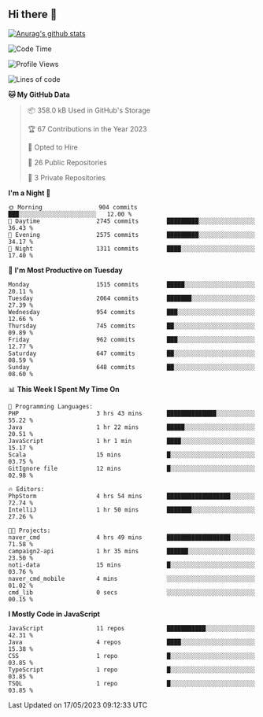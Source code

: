 ## Hi there 👋

[![Anurag's github stats](https://github-readme-stats.vercel.app/api?username=Songwonseok)](https://github.com/anuraghazra/github-readme-stats)



<!--START_SECTION:waka-->
![Code Time](http://img.shields.io/badge/Code%20Time-2%2C237%20hrs%2046%20mins-blue)

![Profile Views](http://img.shields.io/badge/Profile%20Views-0-blue)

![Lines of code](https://img.shields.io/badge/From%20Hello%20World%20I%27ve%20Written-35.0%20million%20lines%20of%20code-blue)

**🐱 My GitHub Data** 

> 📦 358.0 kB Used in GitHub's Storage 
 > 
> 🏆 67 Contributions in the Year 2023
 > 
> 💼 Opted to Hire
 > 
> 📜 26 Public Repositories 
 > 
> 🔑 3 Private Repositories 
 > 
**I'm a Night 🦉** 

```text
🌞 Morning                904 commits         ███░░░░░░░░░░░░░░░░░░░░░░   12.00 % 
🌆 Daytime                2745 commits        █████████░░░░░░░░░░░░░░░░   36.43 % 
🌃 Evening                2575 commits        █████████░░░░░░░░░░░░░░░░   34.17 % 
🌙 Night                  1311 commits        ████░░░░░░░░░░░░░░░░░░░░░   17.40 % 
```
📅 **I'm Most Productive on Tuesday** 

```text
Monday                   1515 commits        █████░░░░░░░░░░░░░░░░░░░░   20.11 % 
Tuesday                  2064 commits        ███████░░░░░░░░░░░░░░░░░░   27.39 % 
Wednesday                954 commits         ███░░░░░░░░░░░░░░░░░░░░░░   12.66 % 
Thursday                 745 commits         ██░░░░░░░░░░░░░░░░░░░░░░░   09.89 % 
Friday                   962 commits         ███░░░░░░░░░░░░░░░░░░░░░░   12.77 % 
Saturday                 647 commits         ██░░░░░░░░░░░░░░░░░░░░░░░   08.59 % 
Sunday                   648 commits         ██░░░░░░░░░░░░░░░░░░░░░░░   08.60 % 
```


📊 **This Week I Spent My Time On** 

```text
💬 Programming Languages: 
PHP                      3 hrs 43 mins       ██████████████░░░░░░░░░░░   55.22 % 
Java                     1 hr 22 mins        █████░░░░░░░░░░░░░░░░░░░░   20.51 % 
JavaScript               1 hr 1 min          ████░░░░░░░░░░░░░░░░░░░░░   15.17 % 
Scala                    15 mins             █░░░░░░░░░░░░░░░░░░░░░░░░   03.75 % 
GitIgnore file           12 mins             █░░░░░░░░░░░░░░░░░░░░░░░░   02.98 % 

🔥 Editors: 
PhpStorm                 4 hrs 54 mins       ██████████████████░░░░░░░   72.74 % 
IntelliJ                 1 hr 50 mins        ███████░░░░░░░░░░░░░░░░░░   27.26 % 

🐱‍💻 Projects: 
naver_cmd                4 hrs 49 mins       ██████████████████░░░░░░░   71.58 % 
campaign2-api            1 hr 35 mins        ██████░░░░░░░░░░░░░░░░░░░   23.50 % 
noti-data                15 mins             █░░░░░░░░░░░░░░░░░░░░░░░░   03.76 % 
naver_cmd_mobile         4 mins              ░░░░░░░░░░░░░░░░░░░░░░░░░   01.02 % 
cmd_lib                  0 secs              ░░░░░░░░░░░░░░░░░░░░░░░░░   00.15 % 
```

**I Mostly Code in JavaScript** 

```text
JavaScript               11 repos            ███████████░░░░░░░░░░░░░░   42.31 % 
Java                     4 repos             ████░░░░░░░░░░░░░░░░░░░░░   15.38 % 
CSS                      1 repo              █░░░░░░░░░░░░░░░░░░░░░░░░   03.85 % 
TypeScript               1 repo              █░░░░░░░░░░░░░░░░░░░░░░░░   03.85 % 
TSQL                     1 repo              █░░░░░░░░░░░░░░░░░░░░░░░░   03.85 % 
```




 Last Updated on 17/05/2023 09:12:33 UTC
<!--END_SECTION:waka-->
